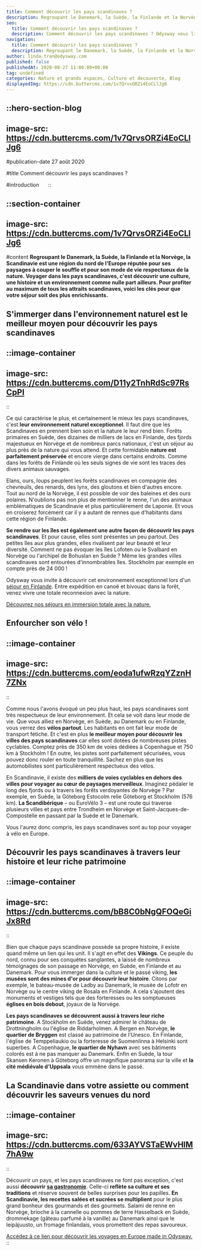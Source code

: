 ```yaml
---
title: Comment découvrir les pays scandinaves ?
description: Regroupant le Danemark, la Suède, la Finlande et la Norvège, la Scandinavie est une région du nord de l'Europe réputée pour ses paysages à couper le souffle et pour son mode de vie respectueux de la nature. Voyager dans les pays scandinaves, c'est découvrir une culture, une histoire et un environnement comme nulle part ailleurs. Pour profiter au maximum de tous les attraits scandinaves, voici les clés pour que votre séjour soit des plus enrichissants.
seo:
  title: Comment découvrir les pays scandinaves ?
  description: Comment découvrir les pays scandinaves ? Odysway vous livre ses conseils pour s'immerger dans cette région regorgant de richesses...
navigation:
  title: Comment découvrir les pays scandinaves ?
  description: Regroupant le Danemark, la Suède, la Finlande et la Norvège, la Scandinavie est une région du nord de l'Europe réputée pour ses paysages à couper le souffle et pour son mode de vie respectueux de la nature. Voyager dans les pays scandinaves, c'est découvrir une culture, une histoire et un environnement comme nulle part ailleurs. Pour profiter au maximum de tous les attraits scandinaves, voici les clés pour que votre séjour soit des plus enrichissants.
author: linda.tran@odysway.com
published: false
publishedAt: 2020-08-27 11:00:00+00:00
tag: undefined
categories: Nature et grands espaces, Culture et decouverte, Blog
displayedImg: https://cdn.buttercms.com/1v7QrvsORZi4EoCLlJg6
---
```


::hero-section-blog
---
image-src: https://cdn.buttercms.com/1v7QrvsORZi4EoCLlJg6
---
#publication-date
27 août 2020

#title
Comment découvrir les pays scandinaves ?

#introduction
    
::

::section-container
---
image-src: https://cdn.buttercms.com/1v7QrvsORZi4EoCLlJg6
---
#content
**Regroupant le Danemark, la Suède, la Finlande et la Norvège, la Scandinavie est une région du nord de l'Europe réputée pour ses paysages à couper le souffle et pour son mode de vie respectueux de la nature. Voyager dans les pays scandinaves, c'est découvrir une culture, une histoire et un environnement comme nulle part ailleurs. Pour profiter au maximum de tous les attraits scandinaves, voici les clés pour que votre séjour soit des plus enrichissants.**

## S'immerger dans l'environnement naturel est le meilleur moyen pour découvrir les pays scandinaves

::image-container
---
image-src: https://cdn.buttercms.com/D11y2TnhRdSc97RsCpPI
---
::

Ce qui caractérise le plus, et certainement le mieux les pays scandinaves, c'est **leur environnement naturel exceptionnel**. Il faut dire que les Scandinaves en prennent bien soin et la nature le leur rend bien. Forêts primaires en Suède, des dizaines de milliers de lacs en Finlande, des fjords majestueux en Norvège et de nombreux parcs nationaux, c'est un séjour au plus près de la nature qui vous attend. Et cette formidable **nature est parfaitement préservée** et encore vierge dans certains endroits. Comme dans les forêts de Finlande où les seuls signes de vie sont les traces des divers animaux sauvages.

Elans, ours, loups peuplent les forêts scandinaves en compagnie des chevreuils, des renards, des lynx, des gloutons et bien d'autres encore. Tout au nord de la Norvège, il est possible de voir des baleines et des ours polaires. N'oublions pas non plus de mentionner le renne, l'un des animaux emblématiques de Scandinavie et plus particulièrement de Laponie. Et vous en croiserez forcément car il y a autant de rennes que d'habitants dans cette région de Finlande.

**Se rendre sur les îles est également une autre façon de découvrir les pays scandinaves**. Et pour cause, elles sont présentes un peu partout. Des petites îles aux plus grandes, elles rivalisent par leur beauté et leur diversité. Comment ne pas évoquer les îles Lofoten ou le Svalbard en Norvège ou l'archipel de Bohuslan en Suède ? Même les grandes villes scandinaves sont entourées d'innombrables îles. Stockholm par exemple en compte près de 24 000 !

Odysway vous invite à découvrir cet environnement exceptionnel lors d'un [séjour en Finlande](https://odysway.com/voyages/reconnexion-nature-finlande?utm_source=Blog&utm_medium=SEO&utm_campaign=reconnexion_nature). Entre expédition en canoë et bivouac dans la forêt, venez vivre une totale reconnexion avec la nature.

[Découvrez nos séjours en immersion totale avec la nature.](https://odysway.com/thematiques/voyage-nature)

## Enfourcher son vélo !

::image-container
---
image-src: https://cdn.buttercms.com/eoda1ufwRzqYZznH7ZNx
---
::

Comme nous l'avons évoqué un peu plus haut, les pays scandinaves sont très respectueux de leur environnement. Et cela se voit dans leur mode de vie. Que vous alliez en Norvège, en Suède, au Danemark ou en Finlande, vous verrez des **vélos partout**. Les habitants en ont fait leur mode de transport fétiche. Et c'est en plus **le meilleur moyen pour découvrir les villes des pays scandinaves** car elles sont dotées de nombreuses pistes cyclables. Comptez près de 350 km de voies dédiées à Copenhague et 750 km à Stockholm ! En outre, les pistes sont parfaitement sécurisées, vous pouvez donc rouler en toute tranquillité. Sachez en plus que les automobilistes sont particulièrement respectueux des vélos.

En Scandinavie, il existe des **milliers de voies cyclables en dehors des villes pour voyager au cœur de paysages merveilleux**. Imaginez pédaler le long des fjords ou à travers les forêts verdoyantes de Norvège ? Par exemple, en Suède, la Göteborg Estocolm relie Göteborg et Stockholm (576 km). **La Scandibérique** – ou EuroVélo 3 – est une route qui traverse plusieurs villes et pays entre Trondheim en Norvège et Saint-Jacques-de-Compostelle en passant par la Suède et le Danemark.

Vous l'aurez donc compris, les pays scandinaves sont au top pour voyager à vélo en Europe.

## Découvrir les pays scandinaves à travers leur histoire et leur riche patrimoine

::image-container
---
image-src: https://cdn.buttercms.com/bB8C0bNgQFOQeGiJx8Rd
---
::

Bien que chaque pays scandinave possède sa propre histoire, il existe quand même un lien qui les unit. Il s'agit en effet des **Vikings**. Ce peuple du nord, connu pour ses conquêtes sanglantes, a laissé de nombreux témoignages de son passage en Norvège, en Suède, en Finlande et au Danemark. Pour vous immerger dans la culture et le passé viking, **les musées sont des mines d'or pour découvrir leur histoire**. Citons par exemple, le bateau-musée de Ladby au Danemark, le musée de Lofotr en Norvège ou le centre viking de Rosala en Finlande. A cela s'ajoutent des monuments et vestiges tels que des forteresses ou les somptueuses **églises en bois debout**, joyaux de la Norvège.

**Les pays scandinaves se découvrent aussi à travers leur riche patrimoine**. A Stockholm en Suède, venez admirer le château de Drottningholm ou l'église de Riddarholmen. A Bergen en Norvège, **le quartier de Bryggen** est classé au patrimoine de l'Unesco. En Finlande, l'église de Temppeliaukio ou la forteresse de Suomenlinna à Helsinki sont superbes. A Copenhague, **le quartier de Nyhavn** avec ses bâtiments colorés est à ne pas manquer au Danemark. Enfin en Suède, la tour Skansen Keronen à Göteborg offre un magnifique panorama sur la ville et **la cité médiévale d'Uppsala** vous emmène dans le passé.

## La Scandinavie dans votre assiette ou comment découvrir les saveurs venues du nord

::image-container
---
image-src: https://cdn.buttercms.com/633AYVSTaEWvHlM7hA9w
---
::

Découvrir un pays, et les pays scandinaves ne font pas exception, c'est aussi **découvrir** [**sa gastronomie**](https://odysway.com/5-plats-meconnus-gastronomie-francaise). Celle-ci **reflète sa culture et ses traditions** et réserve souvent de belles surprises pour les papilles. **En Scandinavie, les recettes salées et sucrées se multiplient** pour le plus grand bonheur des gourmands et des gourmets. Salami de renne en Norvège, brioche à la cannelle ou pommes de terre Hasselback en Suède, drommekage (gâteau parfumé à la vanille) au Danemark ainsi que le leipäjuusto, un fromage finlandais, vous promettent des repas savoureux.

[Accédez à ce lien pour découvrir les voyages en Europe made in Odysway.](https://odysway.com/destinations/europe)
::
